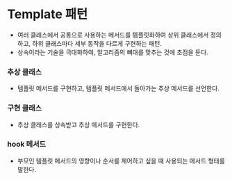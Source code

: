 # Template 패턴
* 여러 클래스에서 공통으로 사용하는 메서드를 템플릿화하여 상위 클래스에서 정의하고, 하위 클래스마다 세부 동작을 다르게 구현하는 패턴.
* 상속이라는 기술을 극대화하여, 알고리즘의 뼈대를 맞추는 것에 초점을 둔다.

### 추상 클래스
* 템플릿 메서드를 구현하고, 템플릿 메서드에서 돌아가는 추상 메서드를 선언한다.

### 구현 클래스
* 추상 클래스를 상속받고 추상 메서드를 구현한다.

### hook 메서드
* 부모인 템플릿 메서드의 영향이나 순서를 제어하고 싶을 때 사용되는 메서드 형태를 말한다.